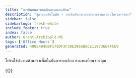 ```yaml
---
title: "การยืนยันการยกเลิกการลงทะเบียน"
description: "ชุดระบบอัตโนมัติ - การยืนยันการยกเลิกการลงทะเบียนในเวลาทําการ"
sidebar: false
sidebarlogo: fresh-white
include_footer: true
index: false
author: Grant-Archibald-MS
tags: ['Office Hours']
generated: 498E4040BF170DF3F39E3966B5CE119736B4FCE9
---
```


โปรดใช้คําถามด้านล่างเพื่อยืนยันการยกเลิกการลงทะเบียนของคุณ

{{<questions name="/content/th/office-hours/unregister-confirm.json" completed="ขอขอบคุณที่ดําเนินการยืนยันการยกเลิกการลงทะเบียน" showNavigationButtons="false" locale="th">}}
